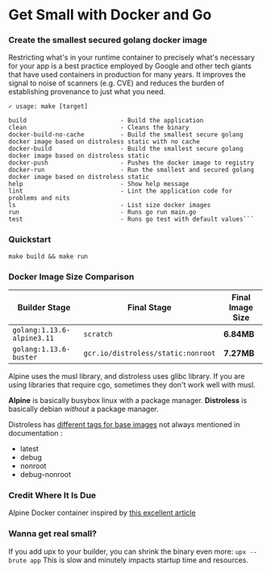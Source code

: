 # Get Small with Docker and Go
### Create the smallest secured golang docker image

Restricting what's in your runtime container to precisely what's necessary for your app is a best practice employed by Google and other tech giants that have used containers in production for many years. It improves the signal to noise of scanners (e.g. CVE) and reduces the burden of establishing provenance to just what you need.

```
✓ usage: make [target]

build                          - Build the application
clean                          - Cleans the binary
docker-build-no-cache          - Build the smallest secure golang docker image based on distroless static with no cache
docker-build                   - Build the smallest secure golang docker image based on distroless static
docker-push                    - Pushes the docker image to registry
docker-run                     - Run the smallest and secured golang docker image based on distroless static
help                           - Show help message
lint                           - Lint the application code for problems and nits
ls                             - List size docker images
run                            - Runs go run main.go
test                           - Runs go test with default values```
```

### Quickstart 

```
make build && make run
```

### Docker Image Size Comparison

| **Builder Stage** | **Final Stage** | **Final Image Size** |
|---|---|---|
| `golang:1.13.6-alpine3.11` | `scratch` | **6.84MB**  |
| `golang:1.13.6-buster` | `gcr.io/distroless/static:nonroot` | **7.27MB** |

Alpine uses the musl library, and distroless uses glibc library. 
If you are using libraries that require cgo, sometimes they don't work well with musl.

**Alpine** is basically busybox linux with a package manager.
**Distroless** is basically debian _without_ a package manager.

Distroless has [different tags for base images](https://console.cloud.google.com/gcr/images/distroless/GLOBAL/base?gcrImageListsize=10) not always mentioned in documentation :

+ latest
+ debug
+ nonroot
+ debug-nonroot

### Credit Where It Is Due

Alpine Docker container inspired by [this excellent article](https://medium.com/@chemidy/create-the-smallest-and-secured-golang-docker-image-based-on-scratch-4752223b7324)

### Wanna get **real** small?
If you add upx to your builder, you can shrink the binary even more:
`upx --brute app`
This is slow and minutely impacts startup time and resources.